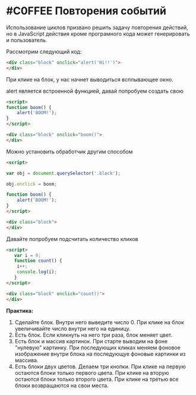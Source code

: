 # #C0FFEE Повторения событий

Использование циклов призвано решить задачу повторения действий, но в JavaScript действия кроме програмного кода может генерировать и пользователь.

Рассмотрим следующий код:

```html
<div class="block" onclick="alert('Hi!!')">
</div>
```
При клике на блок, у нас начнет выводиться всплывающее окно.

alert является встроенной функцией, давай попробуем создать свою

```html
<script>
function boom() {
	alert('BOOM!');
}
</script>

<div class="block" onclick="boom()">
</div>
```
Можно установить обработчик другим способом

```html
<script>

var obj = document.querySelector('.block');

obj.onclick = boom;

function boom() {
	alert('BOOM!');
}
</script>

<div class="block">
</div>
```


Давайте попробуем подсчитать количество кликов
```html
<script>
   var i = 0; 
   function count() {
	i++;
	console.log(i);
   }
</script>

<div class="block" onclick="count()">
</div>
```

**Практика:**

1. Сделайте блок. Внутри него выведите число 0. При клике на блок увеличивайте число внутри него на единицу.
2. Есть блок. Если кликнуть на него три раза, блок меняет цвет.
3. Есть блок и массив картинок. При старте выводим на фоне "нулевую" картинку. При последующих кликах меняем фоновое изображение внутри блока на последующуе фоновые картинки из массива.
4. Есть блоки двух цветов. Делаем три кнопки. При клике на первую остаются блоки только первого цвета. При клике на вторую остаются блоки только второго цвета. При клике на третью все блоки возвращаются на свои места.

